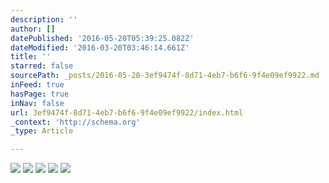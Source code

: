 ```yaml
---
description: ''
author: []
datePublished: '2016-05-20T05:39:25.082Z'
dateModified: '2016-03-20T03:46:14.661Z'
title: ''
starred: false
sourcePath: _posts/2016-05-20-3ef9474f-8d71-4eb7-b6f6-9f4e09ef9922.md
inFeed: true
hasPage: true
inNav: false
url: 3ef9474f-8d71-4eb7-b6f6-9f4e09ef9922/index.html
_context: 'http://schema.org'
_type: Article

---
```

![](https://the-grid-user-content.s3-us-west-2.amazonaws.com/93ffabb7-dd01-4d1f-802e-e6444801e696.png)
![](https://the-grid-user-content.s3-us-west-2.amazonaws.com/995c1a79-1cd1-44a4-bc71-0e3e13e5cd97.png)
![](https://the-grid-user-content.s3-us-west-2.amazonaws.com/aca46fc8-41a2-4927-b76c-b2ed9a0a065b.png)
![](https://the-grid-user-content.s3-us-west-2.amazonaws.com/f95858e3-4a7a-4017-9323-2eb859ee90e7.png)
![](https://the-grid-user-content.s3-us-west-2.amazonaws.com/b039e1cd-c7fa-4f69-bbaa-919df79ac5c1.png)